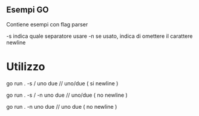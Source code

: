 ## Esempi GO

Contiene esempi con flag parser

-s indica quale separatore usare
-n se usato, indica di omettere il carattere newline

# Utilizzo

go run . -s / uno due // uno/due ( si newline )

go run . -s / -n uno due // uno/due ( no newline )

go run . -n uno due // uno due ( no newline )
